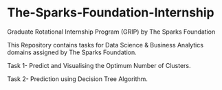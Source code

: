 # The-Sparks-Foundation-Internship
Graduate Rotational Internship Program (GRIP) by The Sparks Foundation

This Repository contains tasks for Data Science & Business Analytics domains assigned by The Sparks Foundation.

Task 1- Predict and Visualising the Optimum Number of Clusters.

Task 2- Prediction using Decision Tree Algorithm.

